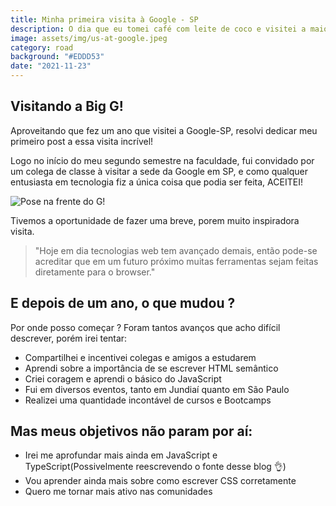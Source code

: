 ```yaml
---
title: Minha primeira visita à Google - SP
description: O dia que eu tomei café com leite de coco e visitei a maior empresa de tecnologia do mundo!
image: assets/img/us-at-google.jpeg
category: road
background: "#EDDD53"
date: "2021-11-23"
---
```


## Visitando a Big G!

Aproveitando que fez um ano que visitei a Google-SP, resolvi dedicar meu primeiro post a essa visita incrível!

Logo no início do meu segundo semestre na faculdade, fui convidado por um colega de classe à visitar a sede da Google em SP, e como qualquer entusiasta em tecnologia fiz a única coisa que podia ser feita, ACEITEI!

![Pose na frente do G!](/images/us-at-google.jpeg "Eu e a galera mais fera da turma de UNIP-ADS de 2018!")

Tivemos a oportunidade de fazer uma breve, porem muito inspiradora visita.

> "Hoje em dia tecnologias web tem avançado demais, então pode-se acreditar que em um futuro próximo muitas ferramentas sejam feitas diretamente para o browser."

## E depois de um ano, o que mudou ?

Por onde posso começar ? Foram tantos avanços que acho difícil descrever, porém irei tentar:

- Compartilhei e incentivei colegas e amigos a estudarem
- Aprendi sobre a importância de se escrever HTML semântico
- Criei coragem e aprendi o básico do JavaScript
- Fui em diversos eventos, tanto em Jundiaí quanto em São Paulo
- Realizei uma quantidade incontável de cursos e Bootcamps

## Mas meus objetivos não param por aí:

- Irei me aprofundar mais ainda em JavaScript e TypeScript(Possivelmente reescrevendo o fonte desse blog 👌)
- Vou aprender ainda mais sobre como escrever CSS corretamente
- Quero me tornar mais ativo nas comunidades
